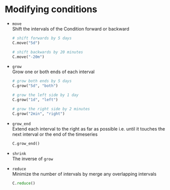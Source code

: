 # Modifying conditions

- ``move``  
  Shift the intervals of the Condition forward or backward
  
  
  ```python
  # shift forwards by 5 days
  C.move("5d")
  
  # shift backwards by 20 minutes
  C.move("-20m")  
  ```
  
- ``grow``  
  Grow one or both ends of each interval
  
  ```python
  # grow both ends by 5 days
  C.grow("5d", "both")  
  
  # grow the left side by 1 day
  C.grow("1d", "left")  
  
  # grow the right side by 2 minutes
  C.grow("2min", "right")
  ```
  
- ``grow_end``  
  Extend each interval to the right as far as possible i.e. until it touches the next interval or the end of the timeseries
  
  ```python
  C.grow_end()
  ```

- ``shrink``  
  The inverse of ``grow``
  
- ``reduce``  
  Minimize the number of intervals by merge any overlapping intervals
  
  ```python
  C.reduce()
  ```
